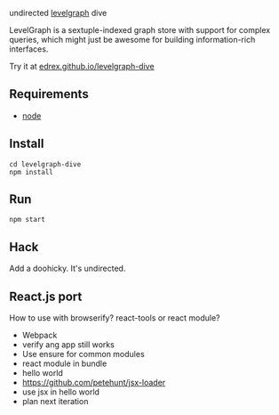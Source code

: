 undirected [levelgraph](https://github.com/mcollina/levelgraph) dive

LevelGraph is a sextuple-indexed graph store with support for complex queries, which might just be awesome for building information-rich interfaces.

Try it at [edrex.github.io/levelgraph-dive](http://edrex.github.io/levelgraph-dive)

## Requirements

 * [node](http://nodejs.org)

## Install

```
cd levelgraph-dive
npm install
```

## Run

`npm start`

## Hack

Add a doohicky. It's undirected.

## React.js port

How to use with browserify? react-tools or react module?

 - Webpack
  -  verify ang app still works
 - Use ensure for common modules
 - react module in bundle
 - hello world
 - https://github.com/petehunt/jsx-loader
 - use jsx in hello world
 - plan next iteration
